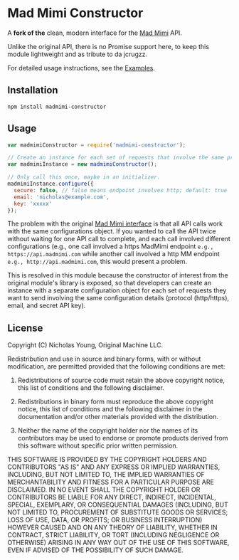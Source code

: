 # Mad Mimi Constructor

A **fork of the** clean, modern interface for the [Mad Mimi](http://madmimi.com) API.

Unlike the original API, there is no Promise support here, to keep this module lightweight and as tribute to da jcrugzz.

For detailed usage instructions, see the [Examples](https://github.com/donasaur/madmimi/tree/master/examples/examples.js).

## Installation

```npm install madmimi-constructor```

## Usage

```javascript
var madmimiConstructor = require('madmimi-constructor');

// Create an instance for each set of requests that involve the same protocol (http/https), email, and secret API key.
var madmimiInstance = new madmimiConstructor();

// Only call this once, maybe in an initializer.
madmimiInstance.configure({
  secure: false, // false means endpoint involves http; default: true
  email: 'nicholas@example.com',
  key: 'xxxxx'
});

```

The problem with the original [Mad Mimi interface](https://github.com/nicholaswyoung/madmimi) is that all API calls work with the same configurations object. If you wanted to call the API twice without waiting for one API call to complete, and each call involved different configurations (e.g., one call involved a https MadMimi endpoint ```e.g., https://api.madmimi.com``` while another call involved a http MM endpoint ```e.g., http://api.madmimi.com```, this would present a problem.

This is resolved in this module because the constructor of interest from the original module's library is exposed, so that developers can create an instance with a separate configuration object for each set of requests they want to send involving the same configuration details (protocol (http/https), email, and secret API key).

## License

Copyright (C) Nicholas Young, Original Machine LLC.

Redistribution and use in source and binary forms, with or without modification, are permitted provided that the following conditions are met:

1. Redistributions of source code must retain the above copyright notice, this list of conditions and the following disclaimer.

2. Redistributions in binary form must reproduce the above copyright notice, this list of conditions and the following disclaimer in the documentation and/or other materials provided with the distribution.

3. Neither the name of the copyright holder nor the names of its contributors may be used to endorse or promote products derived from this software without specific prior written permission.

THIS SOFTWARE IS PROVIDED BY THE COPYRIGHT HOLDERS AND CONTRIBUTORS "AS IS" AND ANY EXPRESS OR IMPLIED WARRANTIES, INCLUDING, BUT NOT LIMITED TO, THE IMPLIED WARRANTIES OF MERCHANTABILITY AND FITNESS FOR A PARTICULAR PURPOSE ARE DISCLAIMED. IN NO EVENT SHALL THE COPYRIGHT HOLDER OR CONTRIBUTORS BE LIABLE FOR ANY DIRECT, INDIRECT, INCIDENTAL, SPECIAL, EXEMPLARY, OR CONSEQUENTIAL DAMAGES (INCLUDING, BUT NOT LIMITED TO, PROCUREMENT OF SUBSTITUTE GOODS OR SERVICES; LOSS OF USE, DATA, OR PROFITS; OR BUSINESS INTERRUPTION) HOWEVER CAUSED AND ON ANY THEORY OF LIABILITY, WHETHER IN CONTRACT, STRICT LIABILITY, OR TORT (INCLUDING NEGLIGENCE OR OTHERWISE) ARISING IN ANY WAY OUT OF THE USE OF THIS SOFTWARE, EVEN IF ADVISED OF THE POSSIBILITY OF SUCH DAMAGE.
